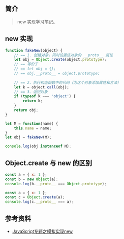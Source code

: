 ## 简介

> new 实现学习笔记。

## new 实现

```js
function fakeNew(object) {
    // == 1. 创建对象，同时设置该对象的 __proto__ 属性
    let obj = Object.create(object.prototype);
    // == 等价于
	// == let obj = {};
	// == obj.__proto__ = object.prototype;
    
    // == 2、执行构造函数中的代码（为这个对象添加属性和方法）
    let k = object.call(obj);
    // == 3、返回对象
	if (typeof k === 'object') {
		return k;
    }
    return obj;
}

let M = function(name) {
	this.name = name;
}
let obj = fakeNew(M);

console.log(obj instanceof M);
```

## Object.create 与 new 的区别

```js
const a = { x: 1 };
const b = new Object(a);
console.log(b.__proto__ === Object.prototype);

const a = { x: 1 };
const c = Object.create(a);
console.log(c.__proto__ === a);
```

## 参考资料

- [JavaScript专题之模拟实现new](https://zhuanlan.zhihu.com/p/49210829)
